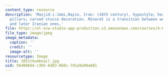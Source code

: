```yaml
---
content_type: resource
description: 'Masjid-i-Jami,Nayin, Iran: (10th century), hypostyle; heavy cylindrical
  pillars; carved stucco decoration. Minaret is a transition between western minarets
  and later Iranian ones.'
file: https://ol-ocw-studio-app-production.s3.amazonaws.com/courses/4-614-religious-architecture-and-islamic-cultures-fall-2002/5640868dc3656d830b0c7d1a9a90a681_1051thumbnail.jpg
file_type: image/jpeg
image_metadata:
  caption: ''
  credit: ''
  image-alt: ''
resourcetype: Image
title: 1051thumbnail.jpg
uid: 5640868d-c365-6d83-0b0c-7d1a9a90a681
---
```

